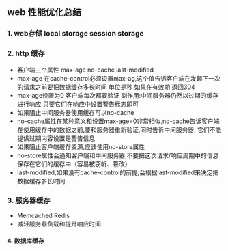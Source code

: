 ## web 性能优化总结
### 1. web存储  local storage  session storage
###  2. http 缓存
* 客户端三个属性 max-age no-cache last-modified
* max-age  在cache-control必须设置max-ag,这个值告诉客户端在发起下一次的请求之前要把数据缓存多长时间 单位是秒  如果在有效期 返回304
* max-age设置为0 客户端每次都要验证 副作用:中间服务器仍然以过期的缓存进行响应,只要它们在响应中设置警告标志即可
* 如果阻止中间服务器使用缓存可以no-cache
* no-cache属性在某种意义和设置max-age=0非常相似,no-cache告诉客户端在使用缓存中的数据之前,要和服务器重新验证,同时告诉中间服务器,
	它们不能提供过期内容设置是警告信息
* 如果阻止客户端缓存资源,应该使用no-store属性
* no-store属性会通知客户端和中间服务器,不要把这次请求/响应周期中的信息保存在它们的缓存中（容易被窃听、篡改）
* last-modified,如果没有cache-control的前提,会根据last-modified来决定把数据缓存多长时间

### 3. 服务器缓存
* Memcached Redis
* 减轻服务器负载和提升响应时间


#### 4. 数据库缓存

